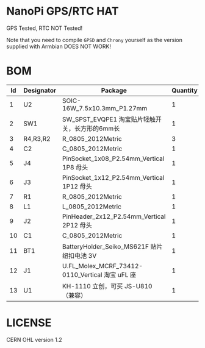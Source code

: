 # NanoPi GPS/RTC HAT

GPS Tested, RTC NOT Tested!

Note that you need to compile `GPSD` and `Chrony` yourself as the version supplied with Armbian DOES NOT WORK!

# BOM

| Id | Designator | Package                                         | Quantity | Designation       |
|----|------------|-------------------------------------------------|----------|-------------------|
| 1  | U2         | SOIC-16W_7.5x10.3mm_P1.27mm                     | 1        | DS3231M           |
| 2  | SW1        | SW_SPST_EVQPE1 淘宝贴片轻触开关，长方形的6mm长  | 1        | SW_Push           |
| 3  | R4,R3,R2   | R_0805_2012Metric                               | 3        | NP                |
| 4  | C2         | C_0805_2012Metric                               | 1        | 1u                |
| 5  | J4         | PinSocket_1x08_P2.54mm_Vertical 1P8 母头        | 1        | Conn_01x08_Female |
| 6  | J3         | PinSocket_1x12_P2.54mm_Vertical 1P12 母头       | 1        | Conn_01x12_Female |
| 7  | R1         | R_0805_2012Metric                               | 1        | 10                |
| 8  | L1         | L_0805_2012Metric                               | 1        | 27n               |
| 9  | J2         | PinHeader_2x12_P2.54mm_Vertical 2P12 母头       | 1        | NanoPi_GPIO       |
| 10 | C1         | C_0805_2012Metric                               | 1        | 47p               |
| 11 | BT1        | BatteryHolder_Seiko_MS621F 贴片纽扣电池 3V      | 1        | Battery_Cell      |
| 12 | J1         | U.FL_Molex_MCRF_73412-0110_Vertical 淘宝 uFL 座 | 1        | Conn_Coaxial      |
| 13 | U1         | KH-1110 立创，可买 JS-U810 （兼容）             | 1        | KH-1110-UB8X      |

# LICENSE

CERN OHL version 1.2
